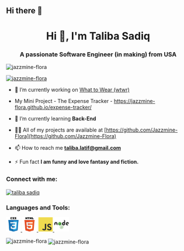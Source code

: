 ## Hi there 👋

<h1 align="center">Hi 👋, I'm Taliba Sadiq</h1>
<h3 align="center">A passionate Software Engineer (in making) from USA</h3>

<p align="left"> <img src="https://komarev.com/ghpvc/?username=jazzmine-flora&label=Profile%20views&color=0e75b6&style=flat" alt="jazzmine-flora" /> </p>

<p align="left"> <a href="https://github.com/ryo-ma/github-profile-trophy"><img src="https://github-profile-trophy.vercel.app/?username=jazzmine-flora" alt="jazzmine-flora" /></a> </p>

- 🔭 I’m currently working on [What to Wear (wtwr)](https://github.com/Jazzmine-Flora/se_project_react)

- My Mini Project - The Expense Tracker - https://jazzmine-flora.github.io/expense-tracker/

- 🌱 I’m currently learning **Back-End**

- 👨‍💻 All of my projects are available at [https://github.com/Jazzmine-Flora](https://github.com/Jazzmine-Flora)

- 📫 How to reach me **taliba.latif@gmail.com**

- ⚡ Fun fact **I am funny and love fantasy and fiction.**

<h3 align="left">Connect with me:</h3>
<p align="left">
<a href="https://www.linkedin.com/in/taliba-sadiq/" target="blank"><img align="center" src="https://raw.githubusercontent.com/rahuldkjain/github-profile-readme-generator/master/src/images/icons/Social/linked-in-alt.svg" alt="taliba sadiq" height="30" width="40" /></a>

</p>

<h3 align="left">Languages and Tools:</h3>
<p align="left"> <a href="https://www.w3schools.com/css/" target="_blank" rel="noreferrer"> <img src="https://raw.githubusercontent.com/devicons/devicon/master/icons/css3/css3-original-wordmark.svg" alt="css3" width="40" height="40"/> </a> <a href="https://www.w3.org/html/" target="_blank" rel="noreferrer"> <img src="https://raw.githubusercontent.com/devicons/devicon/master/icons/html5/html5-original-wordmark.svg" alt="html5" width="40" height="40"/> </a> <a href="https://developer.mozilla.org/en-US/docs/Web/JavaScript" target="_blank" rel="noreferrer"> <img src="https://raw.githubusercontent.com/devicons/devicon/master/icons/javascript/javascript-original.svg" alt="javascript" width="40" height="40"/> </a> <a href="https://nodejs.org" target="_blank" rel="noreferrer"> <img src="https://raw.githubusercontent.com/devicons/devicon/master/icons/nodejs/nodejs-original-wordmark.svg" alt="nodejs" width="40" height="40"/> </a> </p>

<p><img align="left" src="https://github-readme-stats.vercel.app/api/top-langs?username=jazzmine-flora&show_icons=true&locale=en&layout=compact" alt="jazzmine-flora" /></p>

<p>&nbsp;<img align="center" src="https://github-readme-stats.vercel.app/api?username=jazzmine-flora&show_icons=true&locale=en" alt="jazzmine-flora" /></p>

<!--
**Jazzmine-Flora/Jazzmine-Flora** is a ✨ _special_ ✨ repository because its `README.md` (this file) appears on your GitHub profile.

Here are some ideas to get you started:

- 🔭 I’m currently working on ...
- 🌱 I’m currently learning ...
- 👯 I’m looking to collaborate on ...
- 🤔 I’m looking for help with ...
- 💬 Ask me about ...
- 📫 How to reach me: ...
- 😄 Pronouns: ...
- ⚡ Fun fact: ...
-->
